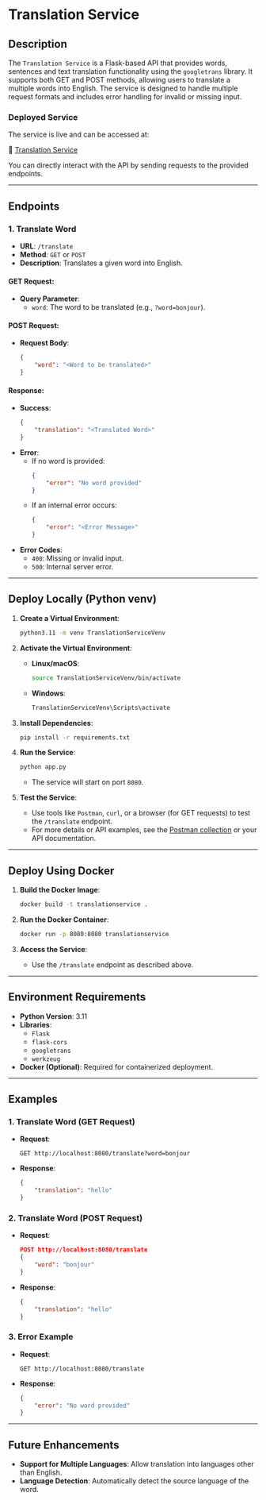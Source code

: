 # Translation Service

## **Description**
The `Translation Service` is a Flask-based API that provides words, sentences and text translation functionality using the `googletrans` library. It supports both GET and POST methods, allowing users to translate a multiple words into English. The service is designed to handle multiple request formats and includes error handling for invalid or missing input.

### **Deployed Service**
The service is live and can be accessed at:

🔗 [Translation Service](https://monjoor-translation-203751395944.europe-west6.run.app/translate?word=%22Bienvenue%20sur%20le%20service%20de%20traduction%20du%20projet%20monjoor%22)

You can directly interact with the API by sending requests to the provided endpoints.


---

## **Endpoints**

### **1. Translate Word**
- **URL**: `/translate`
- **Method**: `GET` or `POST`
- **Description**: Translates a given word into English.
  
#### **GET Request**:
- **Query Parameter**:
  - `word`: The word to be translated (e.g., `?word=bonjour`).
  
#### **POST Request**:
- **Request Body**:
  ```json
  {
      "word": "<Word to be translated>"
  }
  ```

#### **Response**:
- **Success**:
  ```json
  {
      "translation": "<Translated Word>"
  }
  ```
- **Error**:
  - If no word is provided:
    ```json
    {
        "error": "No word provided"
    }
    ```
  - If an internal error occurs:
    ```json
    {
        "error": "<Error Message>"
    }
    ```
- **Error Codes**:
  - `400`: Missing or invalid input.
  - `500`: Internal server error.

---

## **Deploy Locally (Python venv)**

1. **Create a Virtual Environment**:
   ```bash
   python3.11 -m venv TranslationServiceVenv
   ```

2. **Activate the Virtual Environment**:
   - **Linux/macOS**:
     ```bash
     source TranslationServiceVenv/bin/activate
     ```
   - **Windows**:
     ```bash
     TranslationServiceVenv\Scripts\activate
     ```

3. **Install Dependencies**:
   ```bash
   pip install -r requirements.txt
   ```

4. **Run the Service**:
   ```bash
   python app.py
   ```
   - The service will start on port `8080`.

5. **Test the Service**:
   - Use tools like `Postman`, `curl`, or a browser (for GET requests) to test the `/translate` endpoint.
   - For more details or API examples, see the [Postman collection](../../5-Postman/) or your API documentation.

---

## **Deploy Using Docker**

1. **Build the Docker Image**:
   ```bash
   docker build -t translationservice .
   ```

2. **Run the Docker Container**:
   ```bash
   docker run -p 8080:8080 translationservice
   ```

3. **Access the Service**:
   - Use the `/translate` endpoint as described above.

---

## **Environment Requirements**

- **Python Version**: 3.11
- **Libraries**:
  - `Flask`
  - `flask-cors`
  - `googletrans`
  - `werkzeug`
- **Docker (Optional)**: Required for containerized deployment.

---

## **Examples**

### **1. Translate Word (GET Request)**
- **Request**:
  ```
  GET http://localhost:8080/translate?word=bonjour
  ```
- **Response**:
  ```json
  {
      "translation": "hello"
  }
  ```

### **2. Translate Word (POST Request)**
- **Request**:
  ```json
  POST http://localhost:8080/translate
  {
      "word": "bonjour"
  }
  ```
- **Response**:
  ```json
  {
      "translation": "hello"
  }
  ```

### **3. Error Example**
- **Request**:
  ```
  GET http://localhost:8080/translate
  ```
- **Response**:
  ```json
  {
      "error": "No word provided"
  }
  ```

---

## **Future Enhancements**
- **Support for Multiple Languages**: Allow translation into languages other than English.
- **Language Detection**: Automatically detect the source language of the word.
